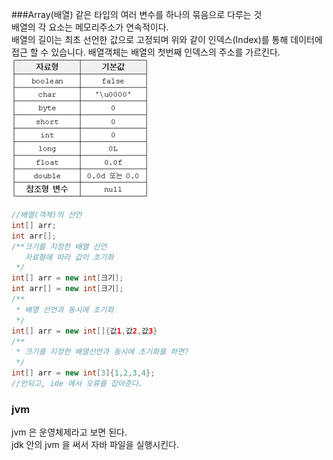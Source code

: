 ###Array(배열)
같은 타입의 여러 변수를 하나의 묶음으로 다루는 것<br>
배열의 각 요소는 메모리주소가 연속적이다.<br>
배열의 길이는 최초 선언한 값으로 고정되며 위와 같이 인덱스(Index)를 통해 데이터에 접근 할 수 있습니다.
배열객체는 배열의 첫번째 인덱스의 주소를 가르킨다.
![img.png](img.png)
```java
//배열(객체)의 선언
int[] arr;
int arr[];
/**크기를 지정한 배열 선언
   자료형에 따라 값이 초기화
 */
int[] arr = new int[크기];
int arr[] = new int[크기];
/**
 * 배열 선언과 동시에 초기화
 */
int[] arr = new int[]{값1,값2,값3}
/**
 * 크기를 지정한 배열선언과 동시에 초기화를 하면?
 */
int[] arr = new int[3]{1,2,3,4}; 
//안되고, ide 에서 오류를 잡아준다. 
```

### jvm
jvm 은 운영체제라고 보면 된다.<br>
jdk 안의 jvm 을 써서 자바 파일을 실행시킨다.

